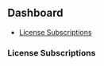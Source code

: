
## Dashboard  
<!-- TOC -->

* [License Subscriptions](/doc/dashboard.md#license-subscriptions)  

 
    
<!-- TOC -->

### License Subscriptions  
